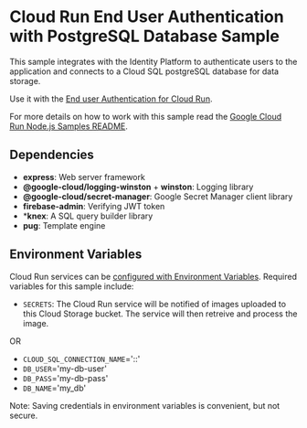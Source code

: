 # Cloud Run End User Authentication with PostgreSQL Database Sample

This sample integrates with the Identity Platform to authenticate users to the
application and connects to a Cloud SQL postgreSQL database for data storage.

Use it with the [End user Authentication for Cloud Run](http://cloud.google.com/run/docs/tutorials/end-user).

For more details on how to work with this sample read the [Google Cloud Run Node.js Samples README](https://github.com/GoogleCloudPlatform/nodejs-docs-samples/tree/master/run).

## Dependencies

* **express**: Web server framework
* **@google-cloud/logging-winston** + **winston**: Logging library
* **@google-cloud/secret-manager**: Google Secret Manager client library
* **firebase-admin**: Verifying JWT token
* ***knex**: A SQL query builder library
* **pug**: Template engine


## Environment Variables

Cloud Run services can be [configured with Environment Variables](https://cloud.google.com/run/docs/configuring/environment-variables).
Required variables for this sample include:

* `SECRETS`: The Cloud Run service will be notified of images uploaded to this Cloud Storage bucket. The service will then retreive and process the image.

OR

* `CLOUD_SQL_CONNECTION_NAME`='<MY-PROJECT>:<INSTANCE-REGION>:<MY-DATABASE>'
* `DB_USER`='my-db-user'
* `DB_PASS`='my-db-pass'
* `DB_NAME`='my_db'

Note: Saving credentials in environment variables is convenient, but not secure.